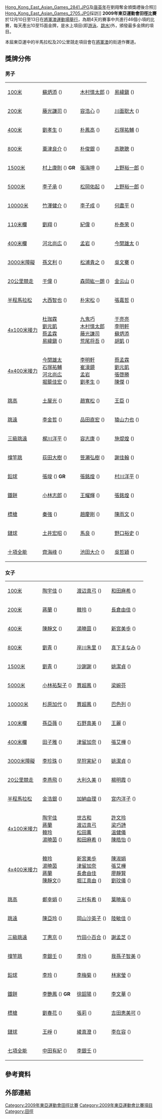 [Hong_Kong_East_Asian_Games_2841.JPG](https://zh.wikipedia.org/wiki/File:Hong_Kong_East_Asian_Games_2841.JPG "fig:Hong_Kong_East_Asian_Games_2841.JPG")及[唐英年](../Page/唐英年.md "wikilink")在劉翔奪金頒獎禮後合照\]\] [Hong_Kong_East_Asian_Games_2705.JPG](https://zh.wikipedia.org/wiki/File:Hong_Kong_East_Asian_Games_2705.JPG "fig:Hong_Kong_East_Asian_Games_2705.JPG")採訪\]\] **2009年東亞運動會田徑比賽**於12月10日至13日在[將軍澳運動場舉行](https://zh.wikipedia.org/wiki/將軍澳運動場 "wikilink")，為期4天的賽事中共進行46個小項的比賽，每天產出10至15面金牌，是水上項目(即[游泳](../Page/2009年東亞運動會游泳比賽.md "wikilink")、[跳水](../Page/2009年東亞運動會跳水比賽.md "wikilink"))外，頒發最多金牌的項目。

本屆東亞運中的半馬拉松及20公里競走項目會在[將軍澳](../Page/將軍澳.md "wikilink")的街道作賽道。

## 獎牌分佈

### 男子

<table>
<tbody>
<tr class="odd">
<td><p><a href="https://zh.wikipedia.org/wiki/2009年東亞運動會田徑比賽－男子100米" title="wikilink">100米</a></p></td>
<td><p><a href="https://zh.wikipedia.org/wiki/蘇炳添" title="wikilink">蘇炳添</a> ()</p></td>
<td><p><a href="https://zh.wikipedia.org/wiki/木村慎太郎" title="wikilink">木村慎太郎</a> ()</p></td>
<td><p><a href="https://zh.wikipedia.org/wiki/易緯鎭" title="wikilink">易緯鎭</a> ()</p></td>
</tr>
<tr class="even">
<td><p><a href="https://zh.wikipedia.org/wiki/2009年東亞運動會田徑比賽－男子200米" title="wikilink">200米</a></p></td>
<td><p><a href="https://zh.wikipedia.org/wiki/藤光謙司" title="wikilink">藤光謙司</a> ()</p></td>
<td><p><a href="https://zh.wikipedia.org/wiki/容浩心" title="wikilink">容浩心</a> ()</p></td>
<td><p><a href="https://zh.wikipedia.org/wiki/川面聡大" title="wikilink">川面聡大</a> ()</p></td>
</tr>
<tr class="odd">
<td><p><a href="https://zh.wikipedia.org/wiki/2009年東亞運動會田徑比賽－男子400米" title="wikilink">400米</a></p></td>
<td><p><a href="../Page/劉孝生.md" title="wikilink">劉孝生</a> ()</p></td>
<td><p><a href="https://zh.wikipedia.org/wiki/朴鳳高" title="wikilink">朴鳳高</a> ()</p></td>
<td><p><a href="https://zh.wikipedia.org/wiki/石塚祐輔" title="wikilink">石塚祐輔</a> ()</p></td>
</tr>
<tr class="even">
<td><p><a href="https://zh.wikipedia.org/wiki/2009年東亞運動會田徑比賽－男子800米" title="wikilink">800米</a></p></td>
<td><p><a href="https://zh.wikipedia.org/wiki/粟津良介" title="wikilink">粟津良介</a> ()</p></td>
<td><p><a href="https://zh.wikipedia.org/wiki/朴俊銀" title="wikilink">朴俊銀</a> ()</p></td>
<td><p><a href="https://zh.wikipedia.org/wiki/高聰聰" title="wikilink">高聰聰</a> ()</p></td>
</tr>
<tr class="odd">
<td><p><a href="https://zh.wikipedia.org/wiki/2009年東亞運動會田徑比賽－男子1500米" title="wikilink">1500米</a></p></td>
<td><p><a href="https://zh.wikipedia.org/wiki/村上康則" title="wikilink">村上康則</a> () <strong>GR</strong></p></td>
<td><p><a href="https://zh.wikipedia.org/wiki/張海坤" title="wikilink">張海坤</a> ()</p></td>
<td><p><a href="https://zh.wikipedia.org/wiki/上野裕一郎" title="wikilink">上野裕一郎</a> ()</p></td>
</tr>
<tr class="even">
<td><p><a href="https://zh.wikipedia.org/wiki/2009年東亞運動會田徑比賽－男子5000米" title="wikilink">5000米</a></p></td>
<td><p><a href="https://zh.wikipedia.org/wiki/李子承" title="wikilink">李子承</a> ()</p></td>
<td><p><a href="https://zh.wikipedia.org/wiki/松岡佑起" title="wikilink">松岡佑起</a> ()</p></td>
<td><p><a href="https://zh.wikipedia.org/wiki/上野裕一郎" title="wikilink">上野裕一郎</a> ()</p></td>
</tr>
<tr class="odd">
<td><p><a href="https://zh.wikipedia.org/wiki/2009年東亞運動會田徑比賽－男子10000米" title="wikilink">10000米</a></p></td>
<td><p><a href="https://zh.wikipedia.org/wiki/竹澤健介" title="wikilink">竹澤健介</a> ()</p></td>
<td><p><a href="https://zh.wikipedia.org/wiki/李子成" title="wikilink">李子成</a> ()</p></td>
<td><p><a href="../Page/何盡平.md" title="wikilink">何盡平</a> ()</p></td>
</tr>
<tr class="even">
<td><p><a href="https://zh.wikipedia.org/wiki/2009年東亞運動會田徑比賽－男子110米欄" title="wikilink">110米欄</a></p></td>
<td><p><a href="https://zh.wikipedia.org/wiki/劉翔" title="wikilink">劉翔</a> ()</p></td>
<td><p><a href="https://zh.wikipedia.org/wiki/紀偉" title="wikilink">紀偉</a> ()</p></td>
<td><p><a href="https://zh.wikipedia.org/wiki/朴泰荣" title="wikilink">朴泰荣</a> ()</p></td>
</tr>
<tr class="odd">
<td><p><a href="https://zh.wikipedia.org/wiki/2009年東亞運動會田徑比賽－男子400米欄" title="wikilink">400米欄</a></p></td>
<td><p><a href="https://zh.wikipedia.org/wiki/河北尚広" title="wikilink">河北尚広</a> ()</p></td>
<td><p><a href="../Page/孟岩.md" title="wikilink">孟岩</a> ()</p></td>
<td><p><a href="https://zh.wikipedia.org/wiki/今関雄太" title="wikilink">今関雄太</a> ()</p></td>
</tr>
<tr class="even">
<td><p><a href="https://zh.wikipedia.org/wiki/2009年東亞運動會田徑比賽－男子3000米障礙" title="wikilink">3000米障礙</a></p></td>
<td><p><a href="https://zh.wikipedia.org/wiki/孫文利" title="wikilink">孫文利</a> ()</p></td>
<td><p><a href="https://zh.wikipedia.org/wiki/松浦貴之" title="wikilink">松浦貴之</a> ()</p></td>
<td><p><a href="../Page/吳文騫.md" title="wikilink">吳文騫</a> ()</p></td>
</tr>
<tr class="odd">
<td><p><a href="https://zh.wikipedia.org/wiki/2009年東亞運動會田徑比賽－男子20公里競走" title="wikilink">20公里競走</a></p></td>
<td><p><a href="../Page/于偉_(1987年).md" title="wikilink">于偉</a> ()</p></td>
<td><p><a href="https://zh.wikipedia.org/wiki/森岡紘一朗" title="wikilink">森岡紘一朗</a> ()</p></td>
<td><p><a href="https://zh.wikipedia.org/wiki/金云山" title="wikilink">金云山</a> ()</p></td>
</tr>
<tr class="even">
<td><p><a href="https://zh.wikipedia.org/wiki/2009年東亞運動會田徑比賽－男子半程馬拉松" title="wikilink">半程馬拉松</a></p></td>
<td><p><a href="https://zh.wikipedia.org/wiki/大西智也" title="wikilink">大西智也</a> ()</p></td>
<td><p><a href="https://zh.wikipedia.org/wiki/朴宋松" title="wikilink">朴宋松</a> ()</p></td>
<td><p><a href="../Page/張嘉哲.md" title="wikilink">張嘉哲</a> ()</p></td>
</tr>
<tr class="odd">
<td><p><a href="https://zh.wikipedia.org/wiki/2009年東亞運動會田徑比賽－男子4x100米接力" title="wikilink">4x100米接力</a></p></td>
<td><p><a href="https://zh.wikipedia.org/wiki/杜珈霖" title="wikilink">杜珈霖</a><br />
<a href="https://zh.wikipedia.org/wiki/劉元凱_(臺灣田徑運動員)" title="wikilink">劉元凱</a><br />
<a href="../Page/蔡孟霖.md" title="wikilink">蔡孟霖</a><br />
<a href="https://zh.wikipedia.org/wiki/易緯鎭" title="wikilink">易緯鎭</a> ()</p></td>
<td><p><a href="https://zh.wikipedia.org/wiki/九鬼巧" title="wikilink">九鬼巧</a><br />
<a href="https://zh.wikipedia.org/wiki/木村慎太郎" title="wikilink">木村慎太郎</a><br />
<a href="https://zh.wikipedia.org/wiki/藤光謙司" title="wikilink">藤光謙司</a><br />
<a href="https://zh.wikipedia.org/wiki/荒尾将吾" title="wikilink">荒尾将吾</a> ()</p></td>
<td><p><a href="https://zh.wikipedia.org/wiki/于亮亮" title="wikilink">于亮亮</a><br />
<a href="https://zh.wikipedia.org/wiki/李明軒" title="wikilink">李明軒</a><br />
<a href="https://zh.wikipedia.org/wiki/蘇炳添" title="wikilink">蘇炳添</a><br />
<a href="../Page/胡凱.md" title="wikilink">胡凱</a> ()</p></td>
</tr>
<tr class="even">
<td><p><a href="https://zh.wikipedia.org/wiki/2009年東亞運動會田徑比賽－男子4x400米接力" title="wikilink">4x400米接力</a></p></td>
<td><p><a href="https://zh.wikipedia.org/wiki/今関雄太" title="wikilink">今関雄太</a><br />
<a href="https://zh.wikipedia.org/wiki/石塚祐輔" title="wikilink">石塚祐輔</a><br />
<a href="https://zh.wikipedia.org/wiki/河北尚広" title="wikilink">河北尚広</a><br />
<a href="https://zh.wikipedia.org/wiki/堀籠佳宏" title="wikilink">堀籠佳宏</a> ()</p></td>
<td><p><a href="https://zh.wikipedia.org/wiki/李明軒" title="wikilink">李明軒</a><br />
<a href="https://zh.wikipedia.org/wiki/崔濠鏡" title="wikilink">崔濠鏡</a><br />
<a href="../Page/孟岩.md" title="wikilink">孟岩</a><br />
<a href="../Page/劉孝生.md" title="wikilink">劉孝生</a> ()</p></td>
<td><p><a href="../Page/蔡孟霖.md" title="wikilink">蔡孟霖</a><br />
<a href="https://zh.wikipedia.org/wiki/劉元凱_(臺灣田徑運動員)" title="wikilink">劉元凱</a><br />
<a href="https://zh.wikipedia.org/wiki/張啓勝" title="wikilink">張啓勝</a><br />
<a href="../Page/陳傑_(田徑運動員).md" title="wikilink">陳傑</a> ()</p></td>
</tr>
<tr class="odd">
<td><p><a href="https://zh.wikipedia.org/wiki/2009年東亞運動會田徑比賽－男子跳高" title="wikilink">跳高</a></p></td>
<td><p><a href="https://zh.wikipedia.org/wiki/土屋光" title="wikilink">土屋光</a> ()</p></td>
<td><p><a href="https://zh.wikipedia.org/wiki/趙寬松" title="wikilink">趙寬松</a> ()</p></td>
<td><p><a href="https://zh.wikipedia.org/wiki/王臣" title="wikilink">王臣</a> ()</p></td>
</tr>
<tr class="even">
<td><p><a href="https://zh.wikipedia.org/wiki/2009年東亞運動會田徑比賽－男子跳遠" title="wikilink">跳遠</a></p></td>
<td><p><a href="https://zh.wikipedia.org/wiki/李金哲_(跳遠運動員)" title="wikilink">李金哲</a> ()</p></td>
<td><p><a href="https://zh.wikipedia.org/wiki/品田直宏" title="wikilink">品田直宏</a> ()</p></td>
<td><p><a href="https://zh.wikipedia.org/wiki/猿山力也" title="wikilink">猿山力也</a> ()</p></td>
</tr>
<tr class="odd">
<td><p><a href="https://zh.wikipedia.org/wiki/2009年東亞運動會田徑比賽－男子三級跳遠" title="wikilink">三級跳遠</a></p></td>
<td><p><a href="https://zh.wikipedia.org/wiki/梶川洋平" title="wikilink">梶川洋平</a> ()</p></td>
<td><p><a href="https://zh.wikipedia.org/wiki/容志康" title="wikilink">容志康</a> ()</p></td>
<td><p><a href="https://zh.wikipedia.org/wiki/施焜煌" title="wikilink">施焜煌</a> ()</p></td>
</tr>
<tr class="even">
<td><p><a href="https://zh.wikipedia.org/wiki/2009年東亞運動會田徑比賽－男子撐竿跳" title="wikilink">撐竿跳</a></p></td>
<td><p><a href="https://zh.wikipedia.org/wiki/荻田大樹" title="wikilink">荻田大樹</a> ()</p></td>
<td><p><a href="https://zh.wikipedia.org/wiki/笹瀬弘樹" title="wikilink">笹瀬弘樹</a> ()</p></td>
<td><p><a href="https://zh.wikipedia.org/wiki/謝佳翰" title="wikilink">謝佳翰</a> ()</p></td>
</tr>
<tr class="odd">
<td><p><a href="https://zh.wikipedia.org/wiki/2009年東亞運動會田徑比賽－男子鉛球" title="wikilink">鉛球</a></p></td>
<td><p><a href="https://zh.wikipedia.org/wiki/張竣" title="wikilink">張竣</a> () <strong>GR</strong></p></td>
<td><p><a href="../Page/張銘煌.md" title="wikilink">張銘煌</a> ()</p></td>
<td><p><a href="https://zh.wikipedia.org/wiki/村川洋平" title="wikilink">村川洋平</a> ()</p></td>
</tr>
<tr class="even">
<td><p><a href="https://zh.wikipedia.org/wiki/2009年東亞運動會田徑比賽－男子鐵餅" title="wikilink">鐵餅</a></p></td>
<td><p><a href="https://zh.wikipedia.org/wiki/小林志郎" title="wikilink">小林志郎</a> ()</p></td>
<td><p><a href="https://zh.wikipedia.org/wiki/王耀輝" title="wikilink">王耀輝</a> ()</p></td>
<td><p><a href="../Page/張銘煌.md" title="wikilink">張銘煌</a> ()</p></td>
</tr>
<tr class="odd">
<td><p><a href="https://zh.wikipedia.org/wiki/2009年東亞運動會田徑比賽－男子標槍" title="wikilink">標槍</a></p></td>
<td><p><a href="https://zh.wikipedia.org/wiki/秦強" title="wikilink">秦強</a> ()</p></td>
<td><p><a href="https://zh.wikipedia.org/wiki/趙慶剛" title="wikilink">趙慶剛</a> ()</p></td>
<td><p><a href="https://zh.wikipedia.org/wiki/陳雨文" title="wikilink">陳雨文</a> ()</p></td>
</tr>
<tr class="even">
<td><p><a href="https://zh.wikipedia.org/wiki/2009年東亞運動會田徑比賽－男子鏈球" title="wikilink">鏈球</a></p></td>
<td><p><a href="https://zh.wikipedia.org/wiki/土井宏昭" title="wikilink">土井宏昭</a> ()</p></td>
<td><p><a href="../Page/馬良.md" title="wikilink">馬良</a> ()</p></td>
<td><p><a href="https://zh.wikipedia.org/wiki/野口裕史" title="wikilink">野口裕史</a> ()</p></td>
</tr>
<tr class="odd">
<td><p><a href="https://zh.wikipedia.org/wiki/2009年東亞運動會田徑比賽－男子十項全能" title="wikilink">十項全能</a></p></td>
<td><p><a href="https://zh.wikipedia.org/wiki/齊海峰" title="wikilink">齊海峰</a> ()</p></td>
<td><p><a href="https://zh.wikipedia.org/wiki/池田大介" title="wikilink">池田大介</a> ()</p></td>
<td><p><a href="https://zh.wikipedia.org/wiki/吳哲穎" title="wikilink">吳哲穎</a> ()</p></td>
</tr>
</tbody>
</table>

### 女子

<table>
<tbody>
<tr class="odd">
<td><p><a href="https://zh.wikipedia.org/wiki/2009年東亞運動會田徑比賽－女子100米" title="wikilink">100米</a></p></td>
<td><p><a href="https://zh.wikipedia.org/wiki/陶宇佳" title="wikilink">陶宇佳</a> ()</p></td>
<td><p><a href="https://zh.wikipedia.org/wiki/渡辺真弓" title="wikilink">渡辺真弓</a> ()</p></td>
<td><p><a href="https://zh.wikipedia.org/wiki/和田麻希" title="wikilink">和田麻希</a> ()</p></td>
</tr>
<tr class="even">
<td><p><a href="https://zh.wikipedia.org/wiki/2009年東亞運動會田徑比賽－女子200米" title="wikilink">200米</a></p></td>
<td><p><a href="https://zh.wikipedia.org/wiki/蔣蘭" title="wikilink">蔣蘭</a> ()</p></td>
<td><p><a href="https://zh.wikipedia.org/wiki/韓玲" title="wikilink">韓玲</a> ()</p></td>
<td><p><a href="https://zh.wikipedia.org/wiki/長倉由佳" title="wikilink">長倉由佳</a> ()</p></td>
</tr>
<tr class="odd">
<td><p><a href="https://zh.wikipedia.org/wiki/2009年東亞運動會田徑比賽－女子400米" title="wikilink">400米</a></p></td>
<td><p><a href="https://zh.wikipedia.org/wiki/陳靜文" title="wikilink">陳靜文</a> ()</p></td>
<td><p><a href="https://zh.wikipedia.org/wiki/湯曉茵" title="wikilink">湯曉茵</a> ()</p></td>
<td><p><a href="https://zh.wikipedia.org/wiki/新宮美歩" title="wikilink">新宮美歩</a> ()</p></td>
</tr>
<tr class="even">
<td><p><a href="https://zh.wikipedia.org/wiki/2009年東亞運動會田徑比賽－女子800米" title="wikilink">800米</a></p></td>
<td><p><a href="../Page/劉青.md" title="wikilink">劉青</a> ()</p></td>
<td><p><a href="https://zh.wikipedia.org/wiki/岸川朱里" title="wikilink">岸川朱里</a> ()</p></td>
<td><p><a href="https://zh.wikipedia.org/wiki/真下まなみ" title="wikilink">真下まなみ</a> ()</p></td>
</tr>
<tr class="odd">
<td><p><a href="https://zh.wikipedia.org/wiki/2009年東亞運動會田徑比賽－女子1500米" title="wikilink">1500米</a></p></td>
<td><p><a href="../Page/劉青.md" title="wikilink">劉青</a> ()</p></td>
<td><p><a href="https://zh.wikipedia.org/wiki/沙謝謝" title="wikilink">沙謝謝</a> ()</p></td>
<td><p><a href="../Page/姚潔貞.md" title="wikilink">姚潔貞</a> ()</p></td>
</tr>
<tr class="even">
<td><p><a href="https://zh.wikipedia.org/wiki/2009年東亞運動會田徑比賽－女子5000米" title="wikilink">5000米</a></p></td>
<td><p><a href="https://zh.wikipedia.org/wiki/小林祐梨子" title="wikilink">小林祐梨子</a> ()</p></td>
<td><p><a href="https://zh.wikipedia.org/wiki/賈超鳳" title="wikilink">賈超鳳</a> ()</p></td>
<td><p><a href="https://zh.wikipedia.org/wiki/梁婉芬" title="wikilink">梁婉芬</a> </p></td>
</tr>
<tr class="odd">
<td><p><a href="https://zh.wikipedia.org/wiki/2009年東亞運動會田徑比賽－女子10000米" title="wikilink">10000米</a></p></td>
<td><p><a href="https://zh.wikipedia.org/wiki/杉原加代" title="wikilink">杉原加代</a> ()</p></td>
<td><p><a href="https://zh.wikipedia.org/wiki/賈超鳳" title="wikilink">賈超鳳</a> ()</p></td>
<td><p><a href="https://zh.wikipedia.org/wiki/巴色列" title="wikilink">巴色列</a> ()</p></td>
</tr>
<tr class="even">
<td><p><a href="https://zh.wikipedia.org/wiki/2009年東亞運動會田徑比賽－女子100米欄" title="wikilink">100米欄</a></p></td>
<td><p><a href="https://zh.wikipedia.org/wiki/孫亞薇" title="wikilink">孫亞薇</a> ()</p></td>
<td><p><a href="https://zh.wikipedia.org/wiki/石野真美" title="wikilink">石野真美</a> ()</p></td>
<td><p><a href="../Page/王丽_(跨栏运动员).md" title="wikilink">王麗</a> ()</p></td>
</tr>
<tr class="odd">
<td><p><a href="https://zh.wikipedia.org/wiki/2009年東亞運動會田徑比賽－女子400米欄" title="wikilink">400米欄</a></p></td>
<td><p><a href="https://zh.wikipedia.org/wiki/田子雅" title="wikilink">田子雅</a> ()</p></td>
<td><p><a href="https://zh.wikipedia.org/wiki/津留加奈" title="wikilink">津留加奈</a> ()</p></td>
<td><p><a href="https://zh.wikipedia.org/wiki/張艾樺" title="wikilink">張艾樺</a> ()</p></td>
</tr>
<tr class="even">
<td><p><a href="https://zh.wikipedia.org/wiki/2009年東亞運動會田徑比賽－女子3000米障礙" title="wikilink">3000米障礙</a></p></td>
<td><p><a href="https://zh.wikipedia.org/wiki/李珍珠" title="wikilink">李珍珠</a> ()</p></td>
<td><p><a href="https://zh.wikipedia.org/wiki/早狩実紀" title="wikilink">早狩実紀</a> ()</p></td>
<td><p><a href="../Page/姚潔貞.md" title="wikilink">姚潔貞</a> ()</p></td>
</tr>
<tr class="odd">
<td><p><a href="https://zh.wikipedia.org/wiki/2009年東亞運動會田徑比賽－20公里競走" title="wikilink">20公里競走</a></p></td>
<td><p><a href="https://zh.wikipedia.org/wiki/李燕飛" title="wikilink">李燕飛</a> ()</p></td>
<td><p><a href="https://zh.wikipedia.org/wiki/大利久美" title="wikilink">大利久美</a> ()</p></td>
<td><p><a href="https://zh.wikipedia.org/wiki/楊明霞" title="wikilink">楊明霞</a> ()</p></td>
</tr>
<tr class="even">
<td><p><a href="https://zh.wikipedia.org/wiki/2009年東亞運動會田徑比賽－半程馬拉松" title="wikilink">半程馬拉松</a></p></td>
<td><p><a href="https://zh.wikipedia.org/wiki/金浩銀" title="wikilink">金浩銀</a> ()</p></td>
<td><p><a href="https://zh.wikipedia.org/wiki/加納由理" title="wikilink">加納由理</a> ()</p></td>
<td><p><a href="https://zh.wikipedia.org/wiki/宮内洋子" title="wikilink">宮内洋子</a> ()</p></td>
</tr>
<tr class="odd">
<td><p><a href="https://zh.wikipedia.org/wiki/2009年東亞運動會田徑比賽－女子4x100米接力" title="wikilink">4x100米接力</a></p></td>
<td><p><a href="https://zh.wikipedia.org/wiki/陶宇佳" title="wikilink">陶宇佳</a><br />
<a href="https://zh.wikipedia.org/wiki/蔣蘭" title="wikilink">蔣蘭</a><br />
<a href="https://zh.wikipedia.org/wiki/韓玲" title="wikilink">韓玲</a><br />
<a href="https://zh.wikipedia.org/wiki/湯曉茵" title="wikilink">湯曉茵</a> ()</p></td>
<td><p><a href="https://zh.wikipedia.org/wiki/世古和" title="wikilink">世古和</a><br />
<a href="https://zh.wikipedia.org/wiki/渡辺真弓" title="wikilink">渡辺真弓</a><br />
<a href="https://zh.wikipedia.org/wiki/松田薫" title="wikilink">松田薫</a><br />
<a href="https://zh.wikipedia.org/wiki/和田麻希" title="wikilink">和田麻希</a> ()</p></td>
<td><p><a href="https://zh.wikipedia.org/wiki/許文玲" title="wikilink">許文玲</a><br />
<a href="https://zh.wikipedia.org/wiki/梁巧詩" title="wikilink">梁巧詩</a><br />
<a href="../Page/溫健儀.md" title="wikilink">溫健儀</a><br />
<a href="https://zh.wikipedia.org/wiki/陳皓怡" title="wikilink">陳皓怡</a> ()</p></td>
</tr>
<tr class="even">
<td><p><a href="https://zh.wikipedia.org/wiki/2009年東亞運動會田徑比賽－女子4x400米接力" title="wikilink">4x400米接力</a></p></td>
<td><p><a href="https://zh.wikipedia.org/wiki/韓玲" title="wikilink">韓玲</a><br />
<a href="https://zh.wikipedia.org/wiki/湯曉茵" title="wikilink">湯曉茵</a><br />
<a href="https://zh.wikipedia.org/wiki/蔣蘭" title="wikilink">蔣蘭</a><br />
<a href="https://zh.wikipedia.org/wiki/陳靜文" title="wikilink">陳靜文</a>()</p></td>
<td><p><a href="https://zh.wikipedia.org/wiki/新宮美歩" title="wikilink">新宮美歩</a><br />
<a href="https://zh.wikipedia.org/wiki/津留加奈" title="wikilink">津留加奈</a><br />
<a href="https://zh.wikipedia.org/wiki/長倉由佳" title="wikilink">長倉由佳</a><br />
<a href="https://zh.wikipedia.org/wiki/堀江真由" title="wikilink">堀江真由</a> ()</p></td>
<td><p><a href="https://zh.wikipedia.org/wiki/陳淑娟" title="wikilink">陳淑娟</a><br />
<a href="https://zh.wikipedia.org/wiki/張艾樺" title="wikilink">張艾樺</a><br />
<a href="../Page/廖靜賢.md" title="wikilink">廖靜賢</a><br />
<a href="https://zh.wikipedia.org/wiki/劉玟儀" title="wikilink">劉玟儀</a> ()</p></td>
</tr>
<tr class="odd">
<td><p><a href="https://zh.wikipedia.org/wiki/2009年東亞運動會田徑比賽－女子跳高" title="wikilink">跳高</a></p></td>
<td><p><a href="https://zh.wikipedia.org/wiki/鄭幸娟" title="wikilink">鄭幸娟</a> ()</p></td>
<td><p><a href="https://zh.wikipedia.org/wiki/三村有希" title="wikilink">三村有希</a> ()</p></td>
<td><p><a href="https://zh.wikipedia.org/wiki/葉曉嵐" title="wikilink">葉曉嵐</a> ()</p></td>
</tr>
<tr class="even">
<td><p><a href="https://zh.wikipedia.org/wiki/2009年東亞運動會田徑比賽－女子跳遠" title="wikilink">跳遠</a></p></td>
<td><p><a href="https://zh.wikipedia.org/wiki/陳亞玲" title="wikilink">陳亞玲</a> ()</p></td>
<td><p><a href="https://zh.wikipedia.org/wiki/岡山沙英子" title="wikilink">岡山沙英子</a> ()</p></td>
<td><p><a href="https://zh.wikipedia.org/wiki/陸敏佳" title="wikilink">陸敏佳</a> ()</p></td>
</tr>
<tr class="odd">
<td><p><a href="https://zh.wikipedia.org/wiki/2009年東亞運動會田徑比賽－女子三級跳遠" title="wikilink">三級跳遠</a></p></td>
<td><p><a href="https://zh.wikipedia.org/wiki/丁惠京" title="wikilink">丁惠京</a> ()</p></td>
<td><p><a href="https://zh.wikipedia.org/wiki/竹田小百合" title="wikilink">竹田小百合</a> ()</p></td>
<td><p><a href="https://zh.wikipedia.org/wiki/謝孟芝" title="wikilink">謝孟芝</a> ()</p></td>
</tr>
<tr class="even">
<td><p><a href="https://zh.wikipedia.org/wiki/2009年東亞運動會田徑比賽－女子撐竿跳" title="wikilink">撐竿跳</a></p></td>
<td><p><a href="https://zh.wikipedia.org/wiki/李銀壬" title="wikilink">李銀壬</a> ()</p></td>
<td><p><a href="https://zh.wikipedia.org/wiki/李玲" title="wikilink">李玲</a> ()</p></td>
<td><p><a href="https://zh.wikipedia.org/wiki/我孫子智美" title="wikilink">我孫子智美</a> ()</p></td>
</tr>
<tr class="odd">
<td><p><a href="https://zh.wikipedia.org/wiki/2009年東亞運動會田徑比賽－女子鉛球" title="wikilink">鉛球</a></p></td>
<td><p><a href="https://zh.wikipedia.org/wiki/李玲" title="wikilink">李玲</a> ()</p></td>
<td><p><a href="../Page/李梅菊.md" title="wikilink">李梅菊</a> ()</p></td>
<td><p><a href="../Page/林家瑩.md" title="wikilink">林家瑩</a> ()</p></td>
</tr>
<tr class="even">
<td><p><a href="https://zh.wikipedia.org/wiki/2009年東亞運動會田徑比賽－女子鐵餅" title="wikilink">鐵餅</a></p></td>
<td><p><a href="https://zh.wikipedia.org/wiki/李艷鳳" title="wikilink">李艷鳳</a> () <strong>GR</strong></p></td>
<td><p><a href="https://zh.wikipedia.org/wiki/徐韶陽" title="wikilink">徐韶陽</a> ()</p></td>
<td><p><a href="https://zh.wikipedia.org/wiki/李文華_(運動員)" title="wikilink">李文華</a> ()</p></td>
</tr>
<tr class="odd">
<td><p><a href="https://zh.wikipedia.org/wiki/2009年東亞運動會田徑比賽－女子標槍" title="wikilink">標槍</a></p></td>
<td><p><a href="https://zh.wikipedia.org/wiki/劉春花" title="wikilink">劉春花</a> ()</p></td>
<td><p><a href="https://zh.wikipedia.org/wiki/张莉_(田径运动员)" title="wikilink">張莉</a> ()</p></td>
<td><p><a href="https://zh.wikipedia.org/wiki/吉田恵美可" title="wikilink">吉田恵美可</a> ()</p></td>
</tr>
<tr class="even">
<td><p><a href="https://zh.wikipedia.org/wiki/2009年東亞運動會田徑比賽－女子鏈球" title="wikilink">鏈球</a></p></td>
<td><p><a href="../Page/王峥_(运动员).md" title="wikilink">王崢</a> ()</p></td>
<td><p><a href="https://zh.wikipedia.org/wiki/綾真澄" title="wikilink">綾真澄</a> ()</p></td>
<td><p><a href="https://zh.wikipedia.org/wiki/李在容" title="wikilink">李在容</a> ()</p></td>
</tr>
<tr class="odd">
<td><p><a href="https://zh.wikipedia.org/wiki/2009年東亞運動會田徑比賽－女子七項全能" title="wikilink">七項全能</a></p></td>
<td><p><a href="https://zh.wikipedia.org/wiki/中田有紀" title="wikilink">中田有紀</a> ()</p></td>
<td><p><a href="https://zh.wikipedia.org/wiki/李銀壬" title="wikilink">李銀壬</a> ()</p></td>
<td></td>
</tr>
</tbody>
</table>

## 參考資料

## 外部連結

[Category:2009年東亞運動會田徑比賽](https://zh.wikipedia.org/wiki/Category:2009年東亞運動會田徑比賽 "wikilink") [Category:2009年東亞運動會比賽項目](https://zh.wikipedia.org/wiki/Category:2009年東亞運動會比賽項目 "wikilink") [Category:田徑](https://zh.wikipedia.org/wiki/Category:田徑 "wikilink")